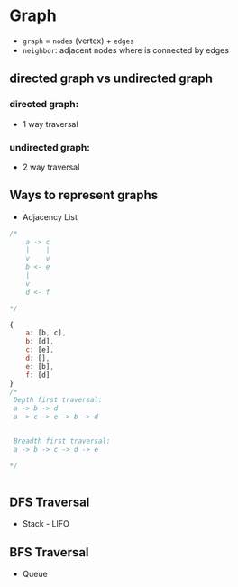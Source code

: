 # Graph
- `graph` = `nodes` (vertex) + `edges`
- `neighbor`: adjacent nodes where is connected by edges

## directed graph vs undirected graph
### directed graph:
- 1 way traversal
### undirected graph:
- 2 way traversal 

## Ways to represent graphs
- Adjacency List
```javascript
/*
    a -> c
    |    |
    v    v
    b <- e
    |
    v
    d <- f

*/

{
    a: [b, c],
    b: [d],
    c: [e],
    d: [],
    e: [b],
    f: [d]
}
/*
 Depth first traversal:
 a -> b -> d
 a -> c -> e -> b -> d


 Breadth first traversal:
 a -> b -> c -> d -> e

*/ 
  
```

## DFS Traversal
- Stack - LIFO

## BFS Traversal
- Queue


